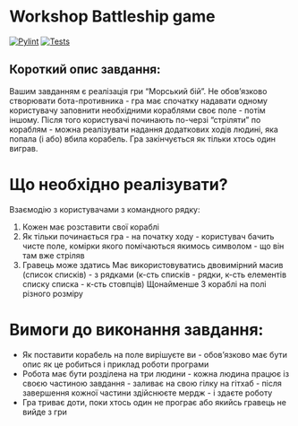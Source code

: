 # Workshop Battleship game
[![Pylint](https://github.com/serhii-matsyshyn/Workshop_3/actions/workflows/pylint.yml/badge.svg)](https://github.com/serhii-matsyshyn/Workshop_3/actions/workflows/pylint.yml)
[![Tests](https://github.com/serhii-matsyshyn/Workshop_3/actions/workflows/tests.yml/badge.svg)](https://github.com/serhii-matsyshyn/Workshop_3/actions/workflows/tests.yml)

## Короткий опис завдання:
Вашим завданням є реалізація гри “Морський бій”. Не обов’язково створювати бота-противника - гра має спочатку надавати одному користувачу заповнити необхідними кораблями своє поле - потім іншому. Після того користувачі починають по-черзі “стріляти” по кораблям - можна реалізувати надання додаткових ходів людині, яка попала (і або) вбила корабель. Гра закінчується як тільки хтось один виграв. 

# Що необхідно реалізувати?

Взаємодію з користувачами з командного рядку:
1. Кожен має розставити свої кораблі
2. Як тільки починається гра - на початку ходу - користувач бачить чисте поле, комірки якого помічаються якимось символом - що він там вже стріляв
3. Гравець може здатись 
Має використовуватись двовимірний масив (список списків) - з рядками (к-сть списків - рядки, к-сть елементів списку списка - к-сть стовпців) 
Щонайменше 3 кораблі на полі різного розміру 


# Вимоги до виконання завдання:
- Як поставити корабель на поле вирішуєте ви - обов’язково має бути опис як це робиться і приклад роботи програми 
- Робота має бути розділена на три людини - кожна людина працює із своєю частиною завдання - заливає на свою гілку на гітхаб - після завершення кожної частини здійснюєте мердж - і здаєте роботу 
- Гра триває доти, поки хтось один не програє або якийсь гравець не вийде з гри 
